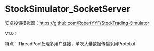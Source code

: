 # StockSimulator_SocketServer

安卓投资模拟器：https://github.com/RobertYYF/StockTrading-Simulator

V1.0：

特点：ThreadPool处理多用户连接，单次大量数据传输采用Protobuf
